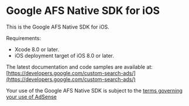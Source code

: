 # Google AFS Native SDK for iOS

This is the Google AFS Native SDK for iOS.

Requirements:

- Xcode 8.0 or later.
- iOS deployment target of iOS 8.0 or later.

The latest documentation and code samples are available at:
[https://developers.google.com/custom-search-ads/](https://developers.google.com/custom-search-ads/)


Your use of the Google AFS Native SDK is subject to the [terms governing your use of AdSense](https://www.google.com/adsense/new/localized-terms)
